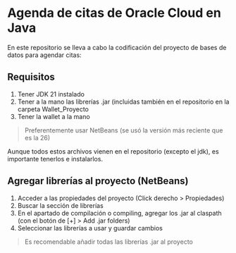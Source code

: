 # Agenda de citas de Oracle Cloud en Java
En este repositorio se lleva a cabo la codificación del proyecto de bases de datos para agendar citas:

## Requisitos
1. Tener JDK 21 instalado
2. Tener a la mano las librerías .jar (incluidas también en el repositorio en la carpeta Wallet_Proyecto
3. Tener la wallet a la mano
> Preferentemente usar NetBeans (se usó la versión más reciente que es la 26)

Aunque todos estos archivos vienen en el repositorio (excepto el jdk), es importante tenerlos e instalarlos.

## Agregar librerías al proyecto (NetBeans)
1. Acceder a las propiedades del proyecto (Click derecho > Propiedades)
2. Buscar la sección de librerías
3. En el apartado de compilación o compiling, agregar los .jar al claspath (con el botón de [+] > Add .jar folders)
4. Seleccionar las librerías a usar y guardar cambios

> Es recomendable añadir todas las librerías .jar al proyecto
